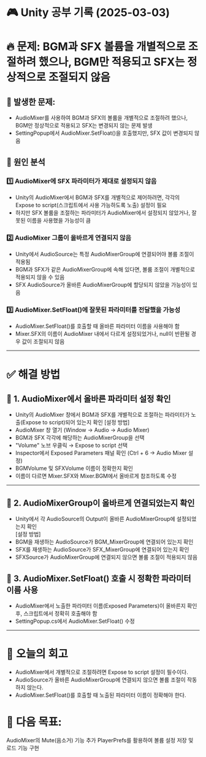 # 🎮 Unity 공부 기록 (2025-03-03)

# 🔥 문제: BGM과 SFX 볼륨을 개별적으로 조절하려 했으나, BGM만 적용되고 SFX는 정상적으로 조절되지 않음  

## 🛑 발생한 문제:  
- AudioMixer를 사용하여 BGM과 SFX의 볼륨을 개별적으로 조절하려 했으나, BGM만 정상적으로 적용되고 SFX는 변경되지 않는 문제 발생
- SettingPopup에서 AudioMixer.SetFloat()을 호출했지만, SFX 값이 변경되지 않음
## 🚀 원인 분석  
### 1️⃣ AudioMixer에 SFX 파라미터가 제대로 설정되지 않음
- Unity의 AudioMixer에서 BGM과 SFX를 개별적으로 제어하려면, 각각의 Expose to script(스크립트에서 사용 가능하도록 노출) 설정이 필요
- 하지만 SFX 볼륨을 조절하는 파라미터가 AudioMixer에서 설정되지 않았거나, 잘못된 이름을 사용했을 가능성이 큼
### 2️⃣ AudioMixer 그룹이 올바르게 연결되지 않음  
- Unity에서 AudioSource는 특정 AudioMixerGroup에 연결되어야 볼륨 조절이 적용됨
- BGM과 SFX가 같은 AudioMixerGroup에 속해 있다면, 볼륨 조절이 개별적으로 적용되지 않을 수 있음
- SFX AudioSource가 올바른 AudioMixerGroup에 할당되지 않았을 가능성이 있음
### 3️⃣ AudioMixer.SetFloat()에 잘못된 파라미터를 전달했을 가능성  
- AudioMixer.SetFloat()를 호출할 때 올바른 파라미터 이름을 사용해야 함
- Mixer.SFX의 이름이 AudioMixer 내에서 다르게 설정되었거나, null이 반환될 경우 값이 조절되지 않음

---
# ✅ 해결 방법

## 🎯 1. AudioMixer에서 올바른 파라미터 설정 확인  
- Unity의 AudioMixer 창에서 BGM과 SFX를 개별적으로 조절하는 파라미터가 노출(Expose to script)되어 있는지 확인
[설정 방법]  
- AudioMixer 창 열기 (Window → Audio → Audio Mixer)
- BGM과 SFX 각각에 해당하는 AudioMixerGroup을 선택
- "Volume" 노브 우클릭 → Expose to script 선택
- Inspector에서 Exposed Parameters 패널 확인 (Ctrl + 6 → Audio Mixer 설정)
- BGMVolume 및 SFXVolume 이름이 정확한지 확인
- 이름이 다르면 Mixer.SFX와 Mixer.BGM에서 올바르게 참조하도록 수정

---
## 🎯 2. AudioMixerGroup이 올바르게 연결되었는지 확인  
- Unity에서 각 AudioSource의 Output이 올바른 AudioMixerGroup에 설정되었는지 확인  
[설정 방법]
- BGM을 재생하는 AudioSource가 BGM_MixerGroup에 연결되어 있는지 확인
- SFX를 재생하는 AudioSource가 SFX_MixerGroup에 연결되어 있는지 확인
- SFXSource가 AudioMixerGroup에 연결되지 않으면 볼륨 조절이 적용되지 않음
## 🎯 3. AudioMixer.SetFloat() 호출 시 정확한 파라미터 이름 사용  
- AudioMixer에서 노출한 파라미터 이름(Exposed Parameters)이 올바른지 확인 후, 스크립트에서 정확히 호출해야 함
- SettingPopup.cs에서 AudioMixer.SetFloat() 수정

---
# 📌 오늘의 회고
- AudioMixer에서 개별적으로 조절하려면 Expose to script 설정이 필수이다.
- AudioSource가 올바른 AudioMixerGroup에 연결되지 않으면 볼륨 조절이 작동하지 않는다.
- AudioMixer.SetFloat()를 호출할 때 노출된 파라미터 이름이 정확해야 한다.

# 🎯 다음 목표:

AudioMixer의 Mute(음소거) 기능 추가
PlayerPrefs를 활용하여 볼륨 설정 저장 및 로드 기능 구현
